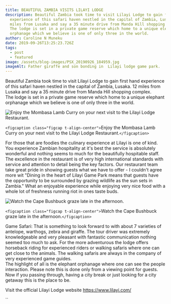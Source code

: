 ```yaml
---
title: BEAUTIFUL ZAMBIA VISITS LILAYI LODGE
description: Beautiful Zambia took time to visit Lilayi Lodge to gain first hand
  experience of this safari haven nestled in the capital of Zambia, Lusaka. 12
  miles from Lusaka and say a 35 minute drive from Manda Hill shopping complex.
  The lodge is set in a private game reserve which home to a unique elephant
  orphanage which we believe is one of only three in the world.
author: Caroline N Muneku
date: 2019-09-26T13:25:23.726Z
tags:
  - post
  - featured
image: /assets/blog-images/PSX_20190926_184959.jpg
imageAlt: Father giraffe and son bonding in  Lilayi lodge game park.
---
```

<!--StartFragment-->

Beautiful Zambia took time to visit Lilayi Lodge to gain first hand experience of this safari haven nestled in the capital of Zambia, Lusaka. 12 miles from Lusaka and say a 35 minute drive from Manda Hill shopping complex.\
The lodge is set in a private game reserve which home to a unique elephant orphanage which we believe is one of only three in the world.

<!--EndFragment-->

![Enjoy the Mombasa Lamb Curry on your next visit to the Lilayi Lodge Restaurant.](https://1.bp.blogspot.com/-yB3z2PgZCUA/XYzjouccgrI/AAAAAAAAAhw/hzXfrsw6b1gwb54gYXQ5FcUh9jGUxY1DwCLcBGAsYHQ/s1600/IMG_20190926_180258_471.jpg "Enjoy the Mombasa Lamb Curry on your next visit to the Lilayi Lodge Restaurant.")

`<figcaption class="figcap t-align-center">`Enjoy the Mombasa Lamb Curry on your next visit to the Lilayi Lodge Restaurant.`</figcaption>`

<!--EndFragment-->

<!--StartFragment-->

For those that are foodies the culinary experience at Lilayi is one of kind. You experience Zambian hospitality at it's best the service is absolutely wonderful and nothing seems to much for the beautifully hospitable staff. The excellence in the restaurant is of very high international standards with service and attention to detail being the key factors. Our restaurant team take great pride in showing guests what we have to offer - I couldn't agree more wit "Dining in the heart of Lilayi Game Park means that guests have the opportunity to be surrounded by grazing wildlife as the sun sets in Zambia." What an enjoyable experience while enjoying very nice food with a whole lot of freshness running riot in ones taste buds.

<!--EndFragment-->

![Watch the Cape Bushbuck  graze late in the afternoon.](https://1.bp.blogspot.com/-PGPxXoA3YI8/XYzkFDdJcAI/AAAAAAAAAh4/TAG3GkaLLE84INjINaSG059hqqZTgvIXgCLcBGAsYHQ/s1600/IMG_20190926_180258_472.jpg "Watch the Cape Bushbuck  graze late in the afternoon.")

<!--StartFragment-->

`<figcaption class="figcap t-align-center">`Watch the Cape Bushbuck  graze late in the afternoon.`</figcaption>`

<!--StartFragment-->

Game Safari: That is something to look forward to with about 7 varieties of antelope, warthogs, zebra and giraffe. The tour driver was extremely knowledgeable and very pleasant with fantastic communication nothing seemed too much to ask. For the more adventurous the lodge offers horseback riding for experienced riders or walking safaris where one can get close to the animals. The walking safaris are always in the company of very experienced game guides.\
The highlight of all is the elephant orphanage where one can see the people interaction. Please note this is done only from a viewing point for guests.\
Now if you passing through, having a city break or just looking for a city getaway this is the place to be.

<!--EndFragment-->

Visit the official Lilayi Lodge  website <https://www.lilayi.com/>

``

<!--EndFragment-->